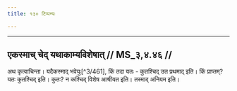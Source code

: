 ```yaml
---
title: १३० टिप्पन्यः

---
```


[^3/460]: E2: 4,435; E4: 4,686; E6: 1,230

____________________________________________


## एकस्माच् चेद् यथाकाम्यविशेषात् // MS_३,४.४६ //

अथ कृत्वाचिन्ता। यदैकस्माद् भवेयुः[^3/461], किं तदा यतः - कुतश्चिद् उत प्रथमाद् इति। किं प्राप्तम्? यतः कुतश्चिद् इति। कुतः? न कश्चिद् विशेष आश्रीयत इति। तस्माद् अनियम इति।
